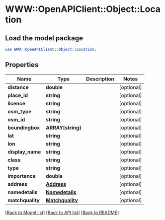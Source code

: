# WWW::OpenAPIClient::Object::Location

## Load the model package
```perl
use WWW::OpenAPIClient::Object::Location;
```

## Properties
Name | Type | Description | Notes
------------ | ------------- | ------------- | -------------
**distance** | **double** |  | [optional] 
**place_id** | **string** |  | [optional] 
**licence** | **string** |  | [optional] 
**osm_type** | **string** |  | [optional] 
**osm_id** | **string** |  | [optional] 
**boundingbox** | **ARRAY[string]** |  | [optional] 
**lat** | **string** |  | [optional] 
**lon** | **string** |  | [optional] 
**display_name** | **string** |  | [optional] 
**class** | **string** |  | [optional] 
**type** | **string** |  | [optional] 
**importance** | **double** |  | [optional] 
**address** | [**Address**](Address.md) |  | [optional] 
**namedetails** | [**Namedetails**](Namedetails.md) |  | [optional] 
**matchquality** | [**Matchquality**](Matchquality.md) |  | [optional] 

[[Back to Model list]](../README.md#documentation-for-models) [[Back to API list]](../README.md#documentation-for-api-endpoints) [[Back to README]](../README.md)


